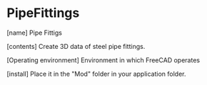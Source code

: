 # PipeFittings

[name] Pipe Fittigs

[contents] Create 3D data of steel pipe fittings.

[Operating environment] Environment in which FreeCAD operates

[install] Place it in the "Mod" folder in your application folder.
